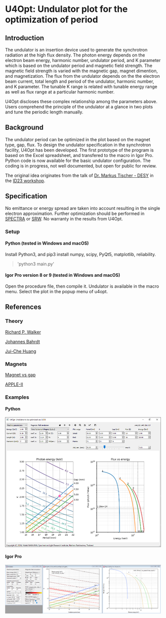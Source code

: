 # U4Opt: Undulator plot for the optimization of period

## Introduction

The undulator is an insertion device used to generate the synchrotron radiation at the high flux density. The photon energy depends on the electron beam energy, harmonic number, undulator period, and K parameter which is based on the undulator period and magnetic field strength. The magnetic field strength is varied with the magnetic gap, magnet dimention, and magnetization. The flux from the undulator depends on the the electron beam current, total length and period of the undulator, harmonic number, and K parameter. The tunable K range is related with tunable energy range as well as flux range at a particular harmonic number. 

U4Opt discloses these complex relationship among the parameters above. Users comprehend the principle of the undulator at a glance in two plots and tune the periodic length manually.

## Background

The undulator period can be optimized in the plot based on the magnet type, gap, flux. To design the undulator specification in the synchrotron facility, U4Opt has been developed. The first prototype of the program is based on the Excel spreadsheet, and transfered to the macro in Igor Pro. Python code is now available for the basic undulator configuration. The coding is in progress, not well documented, but open for public for review. 

The original idea originates from the talk of [Dr. Markus Tischer - DESY](https://photon-science.desy.de/research/technical_groups/undulators/group_members/index_eng.html) in the [ID23 workshop](https://aps.anl.gov/Magnetic-Devices/Workshops-Proceedings/ID-23).

## Specification

No emittance or energy spread are taken into account resulting in the single electron approximation. Further optimization should be performed in [SPECTRA](https://spectrax.org/spectra/) or [SRW](https://www.aps.anl.gov/Science/Scientific-Software/OASYS). No warranty in the results from U4Opt. 

### Setup

#### Python (tested in Windows and macOS)

Install Python3, and pip3 install numpy, scipy, PyQt5, matplotlib, reliability. 

> 'python3 main.py'

#### Igor Pro version 8 or 9 (tested in Windows and macOS)

Open the procedure file, then compile it. Undulator is available in the macro menu. Select the plot in the popup menu of u4opt.

## References

### Theory

[Richard P. Walker](https://indico.ictp.it/event/a02011/contribution/1)

[Johannes Bahrdt](http://dx.doi.org/10.5170/CERN-2006-002.441)

[Jui-Che Huang](https://doi.org/10.1103/PhysRevAccelBeams.20.064801)

### Magnets

[Magnet vs gap](https://doi.org/10.1016/S0168-9002(00)00544-1)

[APPLE-II](https://www.aps.anl.gov/files/APS-sync/lsnotes/files/APS_1418272.pdf)

### Examples

#### Python

![Python_u4opt.PNG](/Images/Python_u4opt.PNG)

#### Igor Pro

![IgorPro_undulator.PNG](/Images/IgorPro_undulator.PNG)


